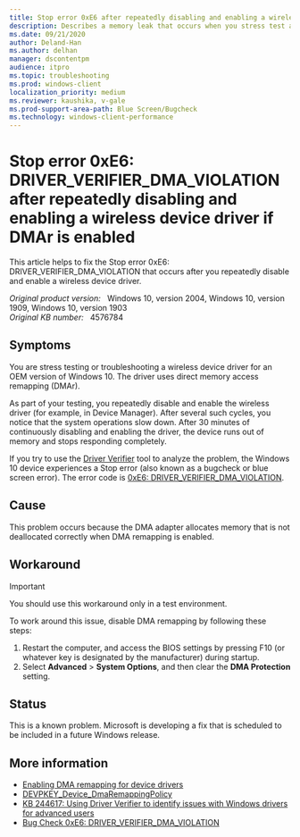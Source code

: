 ```yaml
---
title: Stop error 0xE6 after repeatedly disabling and enabling a wireless device driver if DMAr is enabled
description: Describes a memory leak that occurs when you stress test a wireless driver if DMAr is enabled.
ms.date: 09/21/2020
author: Deland-Han
ms.author: delhan 
manager: dscontentpm
audience: itpro
ms.topic: troubleshooting
ms.prod: windows-client
localization_priority: medium
ms.reviewer: kaushika, v-gale
ms.prod-support-area-path: Blue Screen/Bugcheck 
ms.technology: windows-client-performance
---
```

# Stop error 0xE6: DRIVER_VERIFIER_DMA_VIOLATION after repeatedly disabling and enabling a wireless device driver if DMAr is enabled

This article helps to fix the Stop error 0xE6: DRIVER_VERIFIER_DMA_VIOLATION that occurs after you repeatedly disable and enable a wireless device driver.

_Original product version:_ &nbsp; Windows 10, version 2004, Windows 10, version 1909, Windows 10, version 1903  
_Original KB number:_ &nbsp; 4576784

## Symptoms

You are stress testing or troubleshooting a wireless device driver for an OEM version of Windows 10. The driver uses direct memory access remapping (DMAr).

As part of your testing, you repeatedly disable and enable the wireless driver (for example, in Device Manager). After several such cycles, you notice that the system operations slow down. After 30 minutes of continuously disabling and enabling the driver, the device runs out of memory and stops responding completely.  

If you try to use the [Driver Verifier](/windows-hardware/drivers/devtest/driver-verifier) tool to analyze the problem, the Windows 10 device experiences a Stop error (also known as a bugcheck or blue screen error). The error code is [0xE6: DRIVER_VERIFIER_DMA_VIOLATION](/windows-hardware/drivers/debugger/bug-check-0xe6--driver-verifier-dma-violation).

## Cause

This problem occurs because the DMA adapter allocates memory that is not deallocated correctly when DMA remapping is enabled.

## Workaround

> [!Important]
> You should use this workaround only in a test environment.

To work around this issue, disable DMA remapping by following these steps:  

1. Restart the computer, and access the BIOS settings by pressing F10 (or whatever key is designated by the manufacturer) during startup.
2. Select **Advanced** > **System Options**, and then clear the **DMA Protection** setting.

## Status

This is a known problem. Microsoft is developing a fix that is scheduled to be included in a future Windows release.

## More information

- [Enabling DMA remapping for device drivers](/windows-hardware/drivers/pci/enabling-dma-remapping-for-device-drivers)
- [DEVPKEY_Device_DmaRemappingPolicy](/windows-hardware/drivers/install/devpkey-device-dmaremappingpolicy)
- [KB 244617: Using Driver Verifier to identify issues with Windows drivers for advanced users](https://support.microsoft.com/help/244617/using-driver-verifier-to-identify-issues-with-windows-drivers-for-adva)
- [Bug Check 0xE6: DRIVER_VERIFIER_DMA_VIOLATION](/windows-hardware/drivers/debugger/bug-check-0xe6--driver-verifier-dma-violation)
